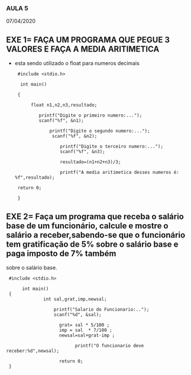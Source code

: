 ### AULA 5
07/04/2020

## EXE 1= FAÇA UM PROGRAMA QUE PEGUE 3 VALORES E FAÇA A MEDIA ARITIMETICA

- esta sendo utilizado o float para numeros decimais

       #include <stdio.h>

        int main()

       {

            float n1,n2,n3,resultado;
       
               printf("Digite o primeiro numero:...");
               scanf("%f", &n1);
          
                   printf("Digite o segundo numero:...");
                    scanf("%f", &n2);
             
                       printf("Digite o terceiro numero:...");
                       scanf("%f", &n3);
                
                       resultado=(n1+n2+n3)/3;
                
                       printf("A media aritimetica desses numeros é:  %f",resultado);
                
       return 0;

       }
       
## EXE 2= Faça um programa que receba o salário base de um funcionário, calcule e mostre o salário a receber,sabendo-se que o funcionário tem gratificação de 5% sobre o salário base e paga imposto de 7% também
sobre o salário base.

     #include <stdio.h>

          int main()
     {
                  int sal,grat,imp,newsal;
    
                      printf("Salario do Funcionario:..");
                      scanf("%d", &sal);
            
                        grat= sal * 5/100 ;
                        imp = sal  * 7/100 ;
                        newsal=sal+grat-imp ;
                
                              printf("O funcionario deve receber:%d",newsal);
                    
                        return 0;
     }

























